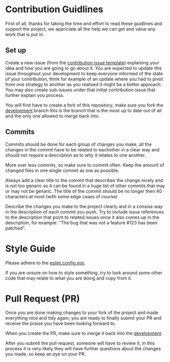 # Contribution Guidlines

First of all, thanks for taking the time and effort to read these guidlines and support the project, we appriciate all the help we can get and value any work that is put in.


## Set up

Create a new issue (from the [contribution issue template](https://github.com/CTN-Originals/CTN_DiscordTS-Template/blob/stable/.github/ISSUE_TEMPLATE/contribution.md)) explaining your idea and how you are going to go about it.
You are expected to update this issue throughout your development to keep everyone informed of the state of your contribution,
think for example of an update where you had to pivot from one strategy to another as you realised it might be a better approach.
You may also create sub-issues under that initial contribution issue that further explain you process.

You will first have to create a fork of this repository,
make sure you fork the [development](https://github.com/CTN-Originals/CTN_DiscordTS-Template/tree/development) branch this is the branch that is the most up to date out of all and the only one allowed to merge back into.


## Commits

Commits should be done for each group of changes you make, 
all the changes in the commit have to be related to eachother in a clear way and should not require a description as to why it relates to one another.

More over less commits, so make sure to commit often.
Keep the amount of changed files in one single commit as low as possible.

Always add a clear title to the commit that describes the change nicely and is not too genaric so it can be found in a huge list of other commits that may or may not be genaric.
The title of the commit should be no longer then 40 characters at most (with some edge cases of course)

Describe the changes you make to the project clearly and in a consise way in the description of each commit you push.
Try to include issue references to the description that point to related issues once it also comes up in the description, for example: "The bug that was not a feature #123 has been patched".


# Style Guide

Please adhere to the [eslint.config.mjs](https://github.com/CTN-Originals/CTN_DiscordTS-Template/blob/development/eslint.config.mjs).

If you are unsure on how to style something, try to look around some other code that may relate to what you are doing and copy from it.


# Pull Request (PR)

Once you are done making changes to your fork of the project and made everything nice and tidy again, you are ready to finally submit your PR and receive the praise you have been looking forward to.

When you create the PR, make sure to merge it back into the [development](https://github.com/CTN-Originals/CTN_DiscordTS-Template/tree/development).

After you submit the pull request, someone will have to review it, in this process it is very likely they will have further questions about the changes you made, so keep an eye on your PR.